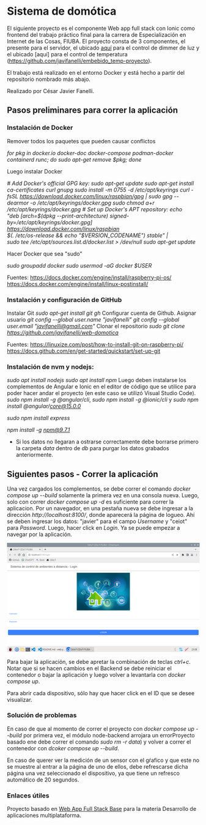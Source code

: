 # Sistema de domótica

El siguiente proyecto es el componente Web app full stack con Ionic como frontend del trabajo práctico final para la carrera de Especialización en Internet de las Cosas, FIUBA. El proyecto consta de 3 componentes, el presente para el servidor, el ubicado [aquí](https://github.com/javifanelli/embebido_luz-proyecto) para el control de dimmer de luz y el ubicado [aquí] para el control de temperatura (https://github.com/javifanelli/embebido_temp-proyecto).

El trabajo está realizado en el entorno Docker y está hecho a partir del repositorio nombrado más abajo.

Realizado por César Javier Fanelli.

## Pasos preliminares para correr la aplicación
### Instalación de Docker
Remover todos los paquetes que pueden causar conflictos

*for pkg in docker.io docker-doc docker-compose podman-docker containerd runc; do sudo apt-get remove $pkg; done*

Luego instalar Docker

*# Add Docker's official GPG key:
sudo apt-get update
sudo apt-get install ca-certificates curl gnupg
sudo install -m 0755 -d /etc/apt/keyrings
curl -fsSL https://download.docker.com/linux/raspbian/gpg | sudo gpg --dearmor -o /etc/apt/keyrings/docker.gpg
sudo chmod a+r /etc/apt/keyrings/docker.gpg*
*# Set up Docker's APT repository:
echo \
  "deb [arch=$(dpkg --print-architecture) signed-by=/etc/apt/keyrings/docker.gpg] https://download.docker.com/linux/raspbian \
  $(. /etc/os-release && echo "$VERSION_CODENAME") stable" | \
  sudo tee /etc/apt/sources.list.d/docker.list > /dev/null
sudo apt-get update*

Hacer Docker que sea "sudo"

*sudo groupadd docker
sudo usermod -aG docker $USER*

Fuentes:
https://docs.docker.com/engine/install/raspberry-pi-os/
https://docs.docker.com/engine/install/linux-postinstall/

### Instalación y configuración de GitHub
Instalar Git
*sudo apt-get install git gh*
Configurar cuenta de Github. Asignar usuario
*git config --global user.name "javifanelli"
git config --global user.email "javifanelli@gmail.com"*
Clonar el repositorio
*sudo git clone https://github.com/javifanelli/web-domotica*

Fuentes:
https://linuxize.com/post/how-to-install-git-on-raspberry-pi/
https://docs.github.com/en/get-started/quickstart/set-up-git

### Instalación de nvm y nodejs:
*sudo apt install nodejs
sudo apt install npm*
Luego deben instalarse los complementos de Angular e Ionic en el editor de código que se utilice para poder hacer andar el proyecto (en este caso se utilizó Visual Studio Code). 
*sudo npm install -g @angular/cli*, *sudo npm install -g @ionic/cli* y *sudo npm install @angular/core@15.0.0*

*sudo npm install express*

*npm install -g npm@9.7.1*

- Si los datos no llegaran a ostrarse correctamente debe borrarse primero la carpeta *data* dentro de *db* para purgar los datos grabados anteriormente.

## Siguientes pasos - Correr la aplicación
Una vez cargados los complementos, se debe correr el comando *docker compose up --build* solamente la primera vez en una consola nueva. Luego, solo con correr *docker compose up -d* es suficiente para correr la aplicacion. Por un navegador, en una pestaña nueva se debe ingresar a la dirección *http://localhost:8100/*, donde aparecerá la página de logueo. Ahí se deben ingresar los datos: "javier" para el campo *Username* y "ceiot" para *Password*. Luego, hacer click en *Login*. Ya se puede empezar a navegar por la aplicación.

![Alt text](src/frontend/dam/src/assets/img/login-page.png?raw=true "Página de Login")

Para bajar la aplicación, se debe apretar la combinación de teclas *ctrl+c*. Notar que si se hacen cambios en el Backend se debe reiniciar el contenedor o bajar la aplicación y luego volver a levantarla con *docker compose up*.

Para abrir cada dispositivo, sólo hay que hacer click en el ID que se desee visualizar.

### Solución de problemas
En caso de que al momento de correr el proyecto con *docker compose up --build* por primera vez, el módulo node-backend arrojara un errorProyecto basado ene debe correr el comando *sudo rm -r data*) y volver a correr el contenedor con *dcoker compose up --build*.

En caso de querer ver la medición de un sensor con el gŕafico y que este no se muestre al entrar a la página de uno de ellos, debe refrescarse dicha página una vez seleccionado el dispositivo, ya que tiene un refresco automático de 20 segundos.

### Enlaces útiles
Proyecto basado en [Web App Full Stack Base](https://github.com/PedroRosito/dam-docker) para la materia Desarrollo de aplicaciones multiplataforma.

